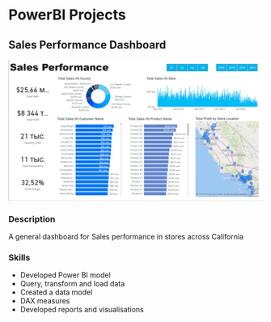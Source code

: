 # PowerBI Projects

## Sales Performance Dashboard
![Alt Text](https://github.com/jmaynard-n/powerbi-projects/blob/main/Sales%20Performance/FastGif.gif)

### Description
A general dashboard for Sales performance in stores across California

### Skills
- Developed Power BI model
- Query, transform and load data
- Created a data model
- DAX measures
- Developed reports and visualisations
